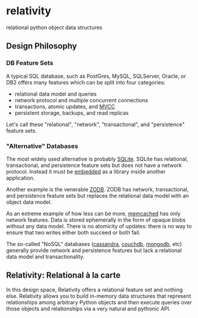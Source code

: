 # relativity
relational python object data structures


## Design Philosophy
### DB Feature Sets
A typical SQL database, such as PostGres, MySQL, SQLServer, Oracle, or DB2
offers many features which can be split into four categories:

* relational data model and queries
* network protocol and multiple concurrent connections
* transactions, atomic updates, and [MVCC](https://en.wikipedia.org/wiki/Multiversion_concurrency_control)
* persistent storage, backups, and read replicas

Let's call these "relational", "network", "transactional", and "persistence" feature sets.

### "Alternative" Databases
The most widely used alternative is probably [SQLite](https://www.sqlite.org/).  SQLite
has relational, transactional, and persistence feature sets but does not have
a network protocol.  Instead it must be [embedded](https://docs.python.org/3/library/sqlite3.html)
as a library inside another application.

Another example is the venerable [ZODB](http://www.zodb.org/en/latest/).  ZODB has
network, transactional, and persistence feature sets but replaces the relational data model
with an object data model.

As an extreme example of how less can be more, [memcached](https://memcached.org/) has
only network features.  Data is stored ephemerally in the form of opaque blobs without
any data model.  There is no atomicity of updates: there is no way to ensure that
two writes either both succeed or both fail.

The so-called "NoSQL" databases ([cassandra](http://cassandra.apache.org/),
[couchdb](http://couchdb.apache.org/), [mongodb](https://www.mongodb.com/), etc)
generally provide network and persistence features but lack a relational data model
and transactionality.

## Relativity: Relational à la carte

In this design space, Relativity offers a relational feature set and nothing else.
Relativity allows you to build in-memory data structures that represent relationships
among arbitrary Python objects and then execute queries over those objects and
relationships via a very natural and pythonic API.

